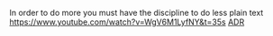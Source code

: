 In order to do more you must have the discipline to do less
plain text
https://www.youtube.com/watch?v=WgV6M1LyfNY&t=35s
[ADR](ADR.md)